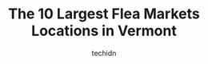 ---
layout: ampstory
image: https://i0.wp.com/paketmu.com/wp-content/uploads/2023/06/the-original-newfane-flea-market-0-in-vermont-1686372936.jpeg?resize=640,853
author: techidn
featured: false
description: Explore the diverse Flea Market scene in Vermont, home to an incredible selection of 10 establishments catering to every taste. Whether youre in search of iconic favorites or undiscovered t
title: The 10 Largest Flea Markets Locations in Vermont
cover:
   title: The 10 Largest Flea Markets Locations in Vermont
   subtitle: RICKPATE
   background: https://paketmu.com/wp-content/uploads/2023/06/the-original-newfane-flea-market-0-in-vermont-1686372936.jpeg

pages: 
 - layout: thirds
   top: <h1>#1 Brattleboro Outdoor/Summer Farmers Market</h1>
   bottom: "<p>This is one of our favorite farmers markets! There is something for everyone - breakfast/lunch, produce, cheese, breads, desserts, pottery, cards, flowers, etc. The vend</p>"
   background: https://paketmu.com/wp-content/uploads/2023/06/the-original-newfane-flea-market-1-in-vermont-1686372941.jpeg
   backgroundblur: true
 - layout: thirds
   top: <h1>#2 Wilmington Antique and Flea Market</h1>
   bottom: "<p>Great vendors there very pleasant to talk with. The bakery vendor has the best sticky buns.</p>"
   background: https://paketmu.com/wp-content/uploads/2023/06/the-original-newfane-flea-market-2-in-vermont-1686372942.jpeg
   cta:
      link: https://paketmu.com/the-10-largest-flea-markets-locations-in-vermont/
      text: The 10 Largest Flea Markets Locations in Vermont
 - layout: thirds
   top: <h1>#3 Waterbury Flea Market</h1>
   bottom: "<p>We went for the vintage car show and auto flea Market.  It was awesome.  It seemed to be recovering better this year after covid shut down.  Lots of wonderful autos.  It </p>"
   background: https://paketmu.com/wp-content/uploads/2023/06/the-original-newfane-flea-market-3-in-vermont-1686372943.jpeg
   cta:
      link: https://paketmu.com/the-10-largest-flea-markets-locations-in-vermont/
      text: The 10 Largest Flea Markets Locations in Vermont
 - layout: thirds
   top: <h1>#4 Overstuffed</h1>
   bottom: "<p>6406 NY-22, Plattsburgh, NY 12901, United States</p>"
   background: https://images.unsplash.com/photo-1552083974-186346191183?ixlib=rb-4.0.3&ixid=MnwxMjA3fDB8MHxwaG90by1wYWdlfHx8fGVufDB8fHx8&auto=format&fit=crop&w=640&h=853&q=80
   cta:
      link: https://paketmu.com/the-10-largest-flea-markets-locations-in-vermont/
      text: The 10 Largest Flea Markets Locations in Vermont
 - layout: thirds
   top: <h1>#5 The Original Newfane Flea Market</h1>
   bottom: "<p>788 VT-30, Newfane, VT 05345, United States</p>"
   background: https://images.unsplash.com/photo-1509114397022-ed747cca3f65?ixlib=rb-4.0.3&ixid=MnwxMjA3fDB8MHxwaG90by1wYWdlfHx8fGVufDB8fHx8&auto=format&fit=crop&w=640&h=853&q=80
   cta:
      link: https://paketmu.com/the-10-largest-flea-markets-locations-in-vermont/
      text: The 10 Largest Flea Markets Locations in Vermont
 - layout: thirds
   top: <h1>#6 Village Eclectics 2</h1>
   bottom: "<p>35 Bank St, Bradford, VT 05033, United States</p>"
   background: https://images.unsplash.com/photo-1608411404720-c8f0417bcdba?ixlib=rb-4.0.3&ixid=MnwxMjA3fDB8MHxwaG90by1wYWdlfHx8fGVufDB8fHx8&auto=format&fit=crop&w=640&h=853&q=80
   cta:
      link: https://paketmu.com/the-10-largest-flea-markets-locations-in-vermont/
      text: The 10 Largest Flea Markets Locations in Vermont
 - layout: thirds
   top: <h1>#7 Old Fashioned Harvest Market</h1>
   bottom: "<p>7 Park St, Underhill, VT 05489, United States</p>"
   background: https://images.unsplash.com/photo-1527066579998-dbbae57f45ce?ixlib=rb-4.0.3&ixid=MnwxMjA3fDB8MHxwaG90by1wYWdlfHx8fGVufDB8fHx8&auto=format&fit=crop&w=640&h=853&q=80
   cta:
      link: https://paketmu.com/the-10-largest-flea-markets-locations-in-vermont/
      text: The 10 Largest Flea Markets Locations in Vermont
 - layout: thirds
   middle: Continue reading...
   background: https://images.unsplash.com/photo-1527067829737-402993088e6b?ixlib=rb-4.0.3&ixid=MnwxMjA3fDB8MHxwaG90by1wYWdlfHx8fGVufDB8fHx8&auto=format&fit=crop&w=640&h=853&q=80
   cta:
      link: https://paketmu.com/the-10-largest-flea-markets-locations-in-vermont/
      text: The 10 Largest Flea Markets Locations in Vermont
      
---